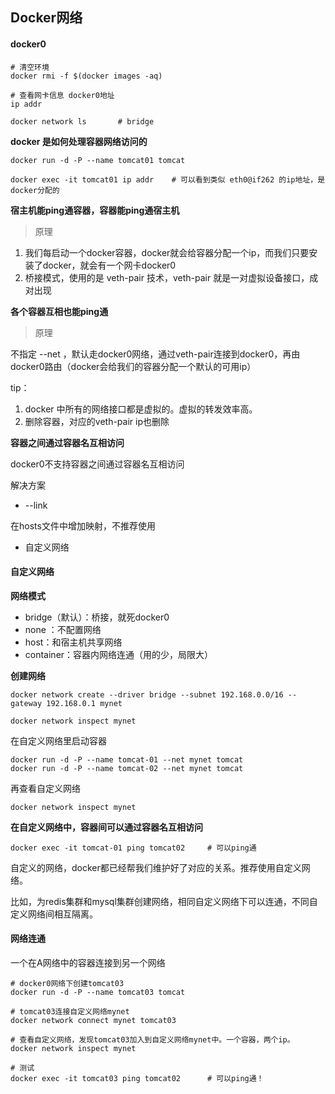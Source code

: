 ## Docker网络

#### docker0

```shell
# 清空环境
docker rmi -f $(docker images -aq)

# 查看网卡信息 docker0地址
ip addr

docker network ls		# bridge
```

**docker 是如何处理容器网络访问的**

```shell
docker run -d -P --name tomcat01 tomcat

docker exec -it tomcat01 ip addr	# 可以看到类似 eth0@if262 的ip地址，是docker分配的
```

**宿主机能ping通容器，容器能ping通宿主机**

> 原理

1. 我们每启动一个docker容器，docker就会给容器分配一个ip，而我们只要安装了docker，就会有一个网卡docker0
2. 桥接模式，使用的是 veth-pair 技术，veth-pair 就是一对虚拟设备接口，成对出现

**各个容器互相也能ping通**

> 原理

不指定 --net ，默认走docker0网络，通过veth-pair连接到docker0，再由docker0路由（docker会给我们的容器分配一个默认的可用ip）

tip：

1. docker 中所有的网络接口都是虚拟的。虚拟的转发效率高。
2. 删除容器，对应的veth-pair ip也删除

**容器之间通过容器名互相访问**

docker0不支持容器之间通过容器名互相访问

解决方案

*  --link

  在hosts文件中增加映射，不推荐使用

* 自定义网络

#### 自定义网络

**网络模式**

* bridge（默认）：桥接，就死docker0
* none ：不配置网络
* host：和宿主机共享网络
* container：容器内网络连通（用的少，局限大）

**创建网络**

```shell
docker network create --driver bridge --subnet 192.168.0.0/16 --gateway 192.168.0.1 mynet

docker network inspect mynet
```

在自定义网络里启动容器

```shell
docker run -d -P --name tomcat-01 --net mynet tomcat
docker run -d -P --name tomcat-02 --net mynet tomcat
```

再查看自定义网络

```shell
docker network inspect mynet
```

**在自定义网络中，容器间可以通过容器名互相访问**

```shell
docker exec -it tomcat-01 ping tomcat02		# 可以ping通
```

自定义的网络，docker都已经帮我们维护好了对应的关系。推荐使用自定义网络。

比如，为redis集群和mysql集群创建网络，相同自定义网络下可以连通，不同自定义网络间相互隔离。

#### 网络连通

一个在A网络中的容器连接到另一个网络

```shell
# docker0网络下创建tomcat03
docker run -d -P --name tomcat03 tomcat

# tomcat03连接自定义网络mynet
docker network connect mynet tomcat03

# 查看自定义网络，发现tomcat03加入到自定义网络mynet中。一个容器，两个ip。
docker network inspect mynet

# 测试
docker exec -it tomcat03 ping tomcat02		# 可以ping通！
```

